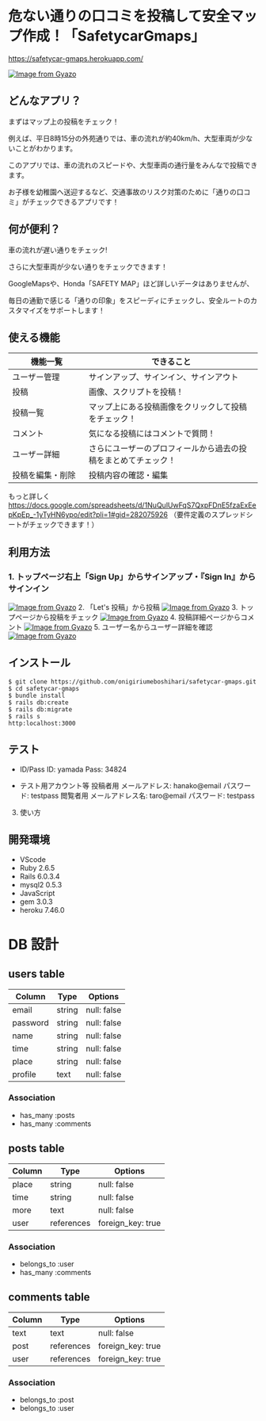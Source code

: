 # 危ない通りの口コミを投稿して安全マップ作成！「SafetycarGmaps」
https://safetycar-gmaps.herokuapp.com/

[![Image from Gyazo](https://i.gyazo.com/92cd25bdff674ef83881ed67fb1b85df.jpg)](https://gyazo.com/92cd25bdff674ef83881ed67fb1b85df)


## どんなアプリ？

まずはマップ上の投稿をチェック！

例えば、平日8時15分の外苑通りでは、車の流れが約40km/h、大型車両が少ないことがわかります。

このアプリでは、車の流れのスピードや、大型車両の通行量をみんなで投稿できます。

お子様を幼稚園へ送迎するなど、交通事故のリスク対策のために「通りの口コミ」がチェックできるアプリです！



## 何が便利？

車の流れが遅い通りをチェック!

さらに大型車両が少ない通りをチェックできます！

GoogleMapsや、Honda「SAFETY MAP」ほど詳しいデータはありませんが、

毎日の通勤で感じる「通りの印象」をスピーディにチェックし、安全ルートのカスタマイズをサポートします！


## 使える機能

| 機能一覧           | できること                                        |
| ----------------- | --------------------------------------------- |
| ユーザー管理      | サインアップ、サインイン、サインアウト                     |
| 投稿　　　　　　　 | 画像、スクリプトを投稿！ |
| 投稿一覧         | マップ上にある投稿画像をクリックして投稿をチェック！              |
| コメント           | 気になる投稿にはコメントで質問！                     |
| ユーザー詳細      | さらにユーザーのプロフィールから過去の投稿をまとめてチェック！              |
| 投稿を編集・削除 | 投稿内容の確認・編集                             |

もっと詳しく
https://docs.google.com/spreadsheets/d/1NuQulUwFqS7QxpFDnE5fzaExEepKpEp_-1yTyHN6ypo/edit?pli=1#gid=282075926
（要件定義のスプレッドシートがチェックできます！）

## 利用方法

### 1. トップページ右上「Sign Up」からサインアップ・『Sign In』からサインイン
[![Image from Gyazo](https://i.gyazo.com/c743cc677597b45dbcc380cb21fb6107.png)](https://gyazo.com/c743cc677597b45dbcc380cb21fb6107)
2. 「Let's 投稿」から投稿
[![Image from Gyazo](https://i.gyazo.com/1b61cca37035e9504afb8091a3681bfe.png)](https://gyazo.com/1b61cca37035e9504afb8091a3681bfe)
3. トップページから投稿をチェック
[![Image from Gyazo](https://i.gyazo.com/26742cd805adf9b4e3f63baaa262004f.jpg)](https://gyazo.com/26742cd805adf9b4e3f63baaa262004f)
4. 投稿詳細ページからコメント
[![Image from Gyazo](https://i.gyazo.com/402df45eed716be85b58ebf0e8c5e949.png)](https://gyazo.com/402df45eed716be85b58ebf0e8c5e949)
5. ユーザー名からユーザー詳細を確認
[![Image from Gyazo](https://i.gyazo.com/3e6f02af3f91d34c5106301053c98dcc.jpg)](https://gyazo.com/3e6f02af3f91d34c5106301053c98dcc)

## インストール

```
$ git clone https://github.com/onigiriumeboshihari/safetycar-gmaps.git
$ cd safetycar-gmaps
$ bundle install
$ rails db:create
$ rails db:migrate
$ rails s
http:localhost:3000

```

## テスト

- ID/Pass
ID: yamada
Pass: 34824

- テスト用アカウント等
投稿者用
メールアドレス: hanako@email
パスワード: testpass
閲覧者用
メールアドレス名: taro@email
パスワード: testpass
3. 使い方

## 開発環境

- VScode
- Ruby 2.6.5
- Rails 6.0.3.4
- mysql2 0.5.3
- JavaScript
- gem 3.0.3
- heroku 7.46.0

# DB 設計

## users table

| Column             | Type                | Options                 |
|--------------------|---------------------|-------------------------|
| email              | string              | null: false             |
| password           | string              | null: false             |
| name               | string              | null: false             |
| time               | string              | null: false             |
| place              | string              | null: false             |
| profile            | text                | null: false             |

### Association

* has_many :posts
* has_many :comments

## posts table

| Column                              | Type       | Options           |
|-------------------------------------|------------|-------------------|
| place                               | string     | null: false       |
| time                                | string     | null: false       |
| more                                | text       | null: false       |
| user                                | references | foreign_key: true |

### Association

- belongs_to :user
- has_many :comments

## comments table

| Column      | Type       | Options           |
|-------------|------------|-------------------|
| text        | text       | null: false       |
| post        | references | foreign_key: true |
| user        | references | foreign_key: true |

### Association

- belongs_to :post
- belongs_to :user
